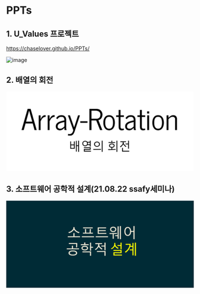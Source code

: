 # PPTs

## 1. U_Values 프로젝트

https://chaselover.github.io/PPTs/

![image](https://user-images.githubusercontent.com/79824434/129450432-12020ff0-7463-41eb-97be-0fa36fc9bb4c.png)


## 2. 배열의 회전

![image-20210819222115173](README.assets/image-20210819222115173.png)

## 3. 소프트웨어 공학적 설계(21.08.22 ssafy세미나)

![image-20210822025811992](README.assets/image-20210822025811992.png)

